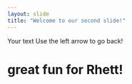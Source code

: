 ```yaml
---
layout: slide
title: "Welcome to our second slide!"
---
```

Your text
Use the left arrow to go back!

# great fun for Rhett!
